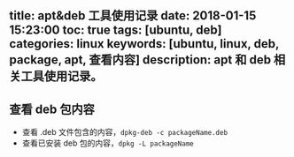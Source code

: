 title: apt&deb 工具使用记录
date: 2018-01-15 15:23:00
toc: true
tags: [ubuntu, deb]
categories: linux
keywords: [ubuntu, linux, deb, package, apt, 查看内容]
description: apt 和 deb 相关工具使用记录。
---

## 查看 deb 包内容

* 查看 .deb 文件包含的内容，`dpkg-deb -c packageName.deb`
* 查看已安装 deb 包的内容，`dpkg -L packageName`
